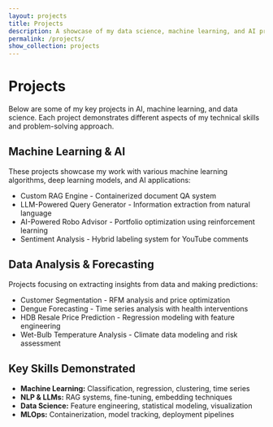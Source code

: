 ```yaml
---
layout: projects
title: Projects
description: A showcase of my data science, machine learning, and AI projects.
permalink: /projects/
show_collection: projects
---
```


# Projects

Below are some of my key projects in AI, machine learning, and data science. Each project demonstrates different aspects of my technical skills and problem-solving approach.

## Machine Learning & AI

These projects showcase my work with various machine learning algorithms, deep learning models, and AI applications:

* Custom RAG Engine - Containerized document QA system
* LLM-Powered Query Generator - Information extraction from natural language 
* AI-Powered Robo Advisor - Portfolio optimization using reinforcement learning
* Sentiment Analysis - Hybrid labeling system for YouTube comments

## Data Analysis & Forecasting

Projects focusing on extracting insights from data and making predictions:

* Customer Segmentation - RFM analysis and price optimization
* Dengue Forecasting - Time series analysis with health interventions
* HDB Resale Price Prediction - Regression modeling with feature engineering
* Wet-Bulb Temperature Analysis - Climate data modeling and risk assessment

## Key Skills Demonstrated

* **Machine Learning:** Classification, regression, clustering, time series
* **NLP & LLMs:** RAG systems, fine-tuning, embedding techniques
* **Data Science:** Feature engineering, statistical modeling, visualization
* **MLOps:** Containerization, model tracking, deployment pipelines
